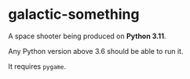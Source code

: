 # galactic-something
A space shooter being produced on **Python 3.11**.

Any Python version above 3.6 should be able to run it.

It requires ```pygame```.
